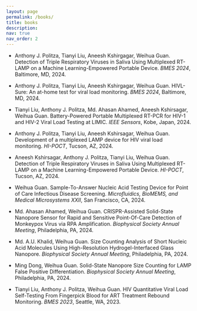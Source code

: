 ```yaml
---
layout: page
permalink: /books/
title: books
description: 
nav: true
nav_order: 2
---
```


- Anthony J. Politza, Tianyi Liu, Aneesh Kshirgagar, Weihua Guan. Detection of Triple Respiratory Viruses in Saliva Using Multiplexed RT-LAMP on a Machine Learning-Empowered Portable Device. *BMES 2024*, Baltimore, MD, 2024.

- Anthony J. Politza, Tianyi Liu, Aneesh Kshirgagar, Weihua Guan. HIVL-Sure: An at-home test for viral load monitoring. *BMES 2024*, Baltimore, MD, 2024.

- Tianyi Liu, Anthony J. Politza, Md. Ahasan Ahamed, Aneesh Kshirsagar, Weihua Guan. Battery-Powered Portable Multiplexed RT-PCR for HIV-1 and HIV-2 Viral Load Testing at LIMIC. *IEEE Sensors*, Kobe, Japan, 2024.

- Anthony J. Politza, Tianyi Liu, Aneesh Kshirsagar, Weihua Guan. Development of a multiplexed LAMP device for HIV viral load monitoring. *HI-POCT*, Tucson, AZ, 2024.

- Aneesh Kshirsagar, Anthony J. Politza, Tianyi Liu, Weihua Guan. Detection of Triple Respiratory Viruses in Saliva Using Multiplexed RT-LAMP on a Machine Learning-Empowered Portable Device. *HI-POCT*, Tucson, AZ, 2024.

- Weihua Guan. Sample-To-Answer Nucleic Acid Testing Device for Point of Care Infectious Disease Screening. *Microfluidics, BioMEMS, and Medical Microsystems XXII*, San Francisco, CA, 2024.

- Md. Ahasan Ahamed, Weihua Guan. CRISPR-Assisted Solid-State Nanopore Sensor for Rapid and Sensitive Point-Of-Care Detection of Monkeypox Virus via RPA Amplification. *Biophysical Society Annual Meeting*, Philadelphia, PA, 2024.

- Md. A.U. Khalid, Weihua Guan. Size Counting Analysis of Short Nucleic Acid Molecules Using High-Resolution Hydrogel-Interfaced Glass Nanopore. *Biophysical Society Annual Meeting*, Philadelphia, PA, 2024.

- Ming Dong, Weihua Guan. Solid-State Nanopore Size Counting for LAMP False Positive Differentiation. *Biophysical Society Annual Meeting*, Philadelphia, PA, 2024.

- Tianyi Liu, Anthony J. Politza, Weihua Guan. HIV Quantitative Viral Load Self-Testing From Fingerpick Blood for ART Treatment Rebound Monitoring. *BMES 2023*, Seattle, WA, 2023.
